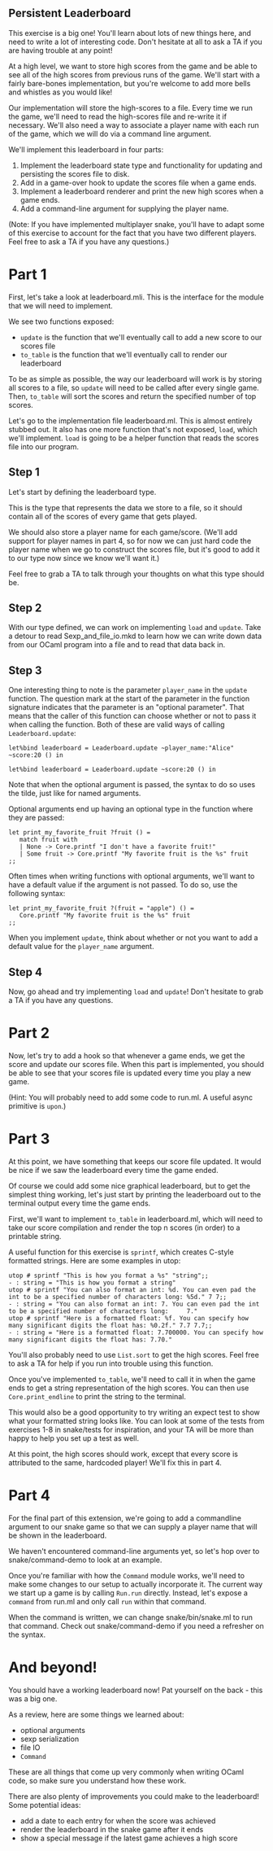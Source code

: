 Persistent Leaderboard
----------------------

This exercise is a big one! You'll learn about lots of new things
here, and need to write a lot of interesting code.  Don't hesitate at
all to ask a TA if you are having trouble at any point!

At a high level, we want to store high scores from the game and be
able to see all of the high scores from previous runs of the game.
We'll start with a fairly bare-bones implementation, but you're
welcome to add more bells and whistles as you would like!

Our implementation will store the high-scores to a file. Every time we
run the game, we'll need to read the high-scores file and re-write it
if necessary. We'll also need a way to associate a player name with
each run of the game, which we will do via a command line argument.

We'll implement this leaderboard in four parts:
1. Implement the leaderboard state type and functionality for updating
   and persisting the scores file to disk.
2. Add in a game-over hook to update the scores file when a game ends.
3. Implement a leaderboard renderer and print the new high scores when
   a game ends.
4. Add a command-line argument for supplying the player name.

(Note: If you have implemented multiplayer snake, you'll have to adapt
some of this exercise to account for the fact that you have two
different players. Feel free to ask a TA if you have any questions.)

# Part 1

First, let's take a look at leaderboard.mli. This is the interface for
the module that we will need to implement.

We see two functions exposed:
- `update` is the function that we'll eventually call to add a new
  score to our scores file
- `to_table` is the function that we'll eventually call to render our
  leaderboard

To be as simple as possible, the way our leaderboard will work is by
storing all scores to a file, so `update` will need to be called after
every single game. Then, `to_table` will sort the scores and return
the specified number of top scores.

Let's go to the implementation file leaderboard.ml. This is almost
entirely stubbed out. It also has one more function that's not
exposed, `load`, which we'll implement. `load` is going to be a helper
function that reads the scores file into our program.

## Step 1
Let's start by defining the leaderboard type.

This is the type that represents the data we store to a file, so it
should contain all of the scores of every game that gets played.

We should also store a player name for each game/score. (We'll add
support for player names in part 4, so for now we can just hard code
the player name when we go to construct the scores file, but it's good
to add it to our type now since we know we'll want it.)

Feel free to grab a TA to talk through your thoughts on what this type
should be.

## Step 2
With our type defined, we can work on implementing `load` and
`update`. Take a detour to read Sexp_and_file_io.mkd to learn how we
can write down data from our OCaml program into a file and to read
that data back in.

## Step 3
One interesting thing to note is the parameter `player_name` in
the `update` function. The question mark at the start of the parameter
in the function signature indicates that the parameter is an "optional
parameter". That means that the caller of this function can choose
whether or not to pass it when calling the function. Both of these
are valid ways of calling `Leaderboard.update`:

```
let%bind leaderboard = Leaderboard.update ~player_name:"Alice" ~score:20 () in

let%bind leaderboard = Leaderboard.update ~score:20 () in
```

Note that when the optional argument is passed, the syntax to do so
uses the tilde, just like for named arguments.

Optional arguments end up having an optional type in the function
where they are passed:
```
let print_my_favorite_fruit ?fruit () =
   match fruit with
   | None -> Core.printf "I don't have a favorite fruit!"
   | Some fruit -> Core.printf "My favorite fruit is the %s" fruit
;;
```

Often times when writing functions with optional arguments, we'll want
to have a default value if the argument is not passed. To do so, use
the following syntax:
```
let print_my_favorite_fruit ?(fruit = "apple") () =
   Core.printf "My favorite fruit is the %s" fruit
;;
```

When you implement `update`, think about whether or not you want to
add a default value for the `player_name` argument.

## Step 4
Now, go ahead and try implementing `load` and `update`! Don't hesitate to
grab a TA if you have any questions.

# Part 2

Now, let's try to add a hook so that whenever a game ends, we get the
score and update our scores file. When this part is implemented, you
should be able to see that your scores file is updated every time you
play a new game.

(Hint: You will probably need to add some code to run.ml. A useful
async primitive is `upon`.)

# Part 3

At this point, we have something that keeps our score file updated. It
would be nice if we saw the leaderboard every time the game ended.

Of course we could add some nice graphical leaderboard, but to get the
simplest thing working, let's just start by printing the leaderboard
out to the terminal output every time the game ends.

First, we'll want to implement `to_table` in leaderboard.ml, which
will need to take our score compilation and render the top n scores
(in order) to a printable string.

A useful function for this exercise is `sprintf`, which creates
C-style formatted strings. Here are some examples in utop:

```
utop # sprintf "This is how you format a %s" "string";;
- : string = "This is how you format a string"
utop # sprintf "You can also format an int: %d. You can even pad the int to be a specified number of characters long: %5d." 7 7;;
- : string = "You can also format an int: 7. You can even pad the int to be a specified number of characters long:     7."
utop # sprintf "Here is a formatted float: %f. You can specify how many significant digits the float has: %0.2f." 7.7 7.7;;
- : string = "Here is a formatted float: 7.700000. You can specify how many significant digits the float has: 7.70."
```

You'll also probably need to use `List.sort` to get the high scores.
Feel free to ask a TA for help if you run into trouble using this
function.

Once you've implemented `to_table`, we'll need to call it in when the
game ends to get a string representation of the high scores. You can
then use `Core.print_endline` to print the string to the terminal.

This would also be a good opportunity to try writing an expect test to
show what your formatted string looks like. You can look at some of
the tests from exercises 1-8 in snake/tests for inspiration, and your
TA will be more than happy to help you set up a test as well.

At this point, the high scores should work, except that every score is
attributed to the same, hardcoded player! We'll fix this in part 4.

# Part 4

For the final part of this extension, we're going to add a commandline
argument to our snake game so that we can supply a player name that
will be shown in the leaderboard.

We haven't encountered command-line arguments yet, so let's hop over
to snake/command-demo to look at an example.

Once you're familiar with how the `Command` module works, we'll need
to make some changes to our setup to actually incorporate it. The
current way we start up a game is by calling `Run.run` directly.
Instead, let's expose a `command` from run.ml and only call `run`
within that command.

When the command is written, we can change snake/bin/snake.ml to run
that command. Check out snake/command-demo if you need a refresher on
the syntax.

# And beyond!

You should have a working leaderboard now! Pat yourself on the back -
this was a big one.

As a review, here are some things we learned about:
- optional arguments
- sexp serialization
- file IO
- `Command`

These are all things that come up very commonly when writing OCaml
code, so make sure you understand how these work.

There are also plenty of improvements you could make to the
leaderboard! Some potential ideas:
- add a date to each entry for when the score was achieved
- render the leaderboard in the snake game after it ends
- show a special message if the latest game achieves a high score
